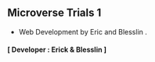 ## Microverse Trials 1
- Web Development by Eric and Blesslin .
#### [ Developer : Erick & Blesslin ]
